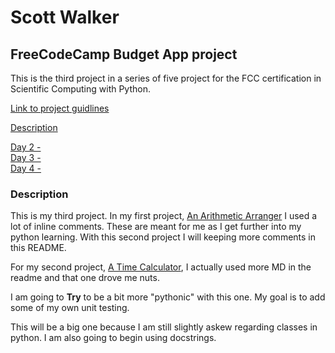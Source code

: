 # Scott Walker

## FreeCodeCamp Budget App project

This is the third project in a series of five project for the FCC certification in Scientific Computing with Python.

[Link to project guidlines](https://www.freecodecamp.org/learn/scientific-computing-with-python/scientific-computing-with-python-projects/budget-app)

[Description](#description)

[Day 2 - ]()  
[Day 3 - ]()  
[Day 4 - ]()

### Description

This is my third project. In my first project, [An Arithmetic Arranger](https://github.com/wswalker87/fcc_arithmetic_arranger) I used a lot of inline comments. These are meant for me as I get further into my python learning. With this second project I will keeping more comments in this README.

For my second project, [A Time Calculator](https://github.com/wswalker87/fcc_time_calc), I actually used more MD in the readme and that one drove me nuts.

I am going to **Try** to be a bit more "pythonic" with this one. My goal is to add some of my own unit testing.

This will be a big one because I am still slightly askew regarding classes in python. I am also going to begin using docstrings.
